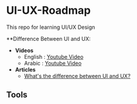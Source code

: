 # UI-UX-Roadmap
This repo for learning UI/UX Design

**Difference Between UI and UX:
  * **Videos**
    * English : [Youtube Video]()
    * Arabic : [Youtube Video]()
  * **Articles**
    * [What's the difference between UI and UX?](https://l.facebook.com/l.php?u=https%3A%2F%2Fmanvisinghwal.medium.com%2Fwhats-the-difference-between-ui-ux-design-aeddfdbe3206%3Ffbclid%3DIwAR2xmKYjaiiO55undkN6IKlsvxoo0pJHdgWZDZwmSHqJBUWvaH_F1zcwFj4&h=AT0rGl_tIsOO_OmZHz-lo1zXsqiZ5QcjNnQ3iI1UQ8_FYuFm27g1GDAh5uigIaTUxOh9eKtvcbr9Iva3GSs2KxUi67ejihBDsGkOCJ5ffS9Fos3Yql017Mj_UfsD8Iicct7hsg)
 ## Tools
